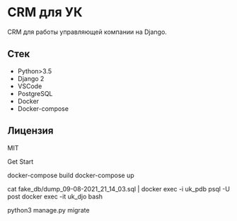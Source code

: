 # CRM для УК

CRM для работы управляющей компании на Django.

## Стек

* Python>3.5
* Django 2
* VSCode
* PostgreSQL
* Docker
* Docker-compose

## Лицензия

MIT

Get Start

docker-compose build
docker-compose up

cat fake_db/dump_09-08-2021_21_14_03.sql | docker exec -i uk_pdb psql -U post
docker exec -it uk_djo bash

python3 manage.py migrate